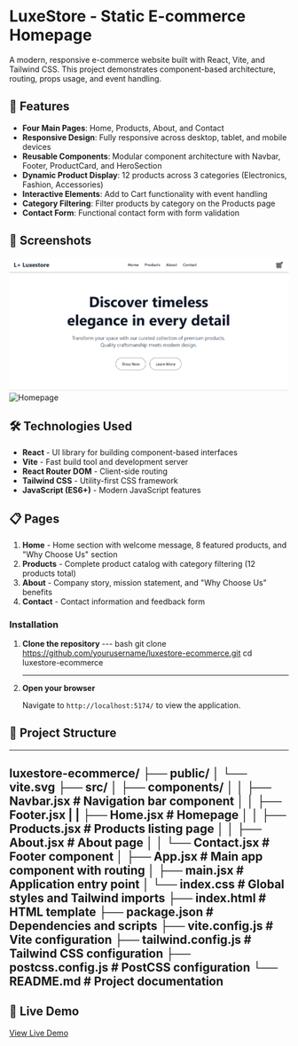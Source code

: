 # LuxeStore - Static E-commerce Homepage

A modern, responsive e-commerce website built with React, Vite, and Tailwind CSS. This project demonstrates component-based architecture, routing, props usage, and event handling.

## 🌟 Features

- **Four Main Pages**: Home, Products, About, and Contact
- **Responsive Design**: Fully responsive across desktop, tablet, and mobile devices
- **Reusable Components**: Modular component architecture with Navbar, Footer, ProductCard, and HeroSection
- **Dynamic Product Display**: 12 products across 3 categories (Electronics, Fashion, Accessories)
- **Interactive Elements**: Add to Cart functionality with event handling
- **Category Filtering**: Filter products by category on the Products page
- **Contact Form**: Functional contact form with form validation

## 📸 Screenshots

![Homepage](../vite-project/src/assets/homepage.PNG)
![Homepage](../assets/)

## 🛠️ Technologies Used

- **React** - UI library for building component-based interfaces
- **Vite** - Fast build tool and development server
- **React Router DOM** - Client-side routing
- **Tailwind CSS** - Utility-first CSS framework
- **JavaScript (ES6+)** - Modern JavaScript features

## 📋 Pages

1. **Home** - Home section with welcome message, 8 featured products, and "Why Choose Us" section
2. **Products** - Complete product catalog with category filtering (12 products total)
3. **About** - Company story, mission statement, and "Why Choose Us" benefits
4. **Contact** - Contact information and feedback form

### Installation

1. **Clone the repository**
   --- bash
   git clone https://github.com/yourusername/luxestore-ecommerce.git
   cd luxestore-ecommerce

   ---

2. **Open your browser**
   
   Navigate to `http://localhost:5174/` to view the application.

## 📁 Project Structure

---

luxestore-ecommerce/
├── public/
│   └── vite.svg
├── src/
│   ├── components/
│   │   ├── Navbar.jsx          # Navigation bar component
│   │   ├── Footer.jsx 
|   |   ├── Home.jsx            # Homepage
│   │   ├── Products.jsx        # Products listing page
│   │   ├── About.jsx           # About page
│   │   └── Contact.jsx          # Footer component
│   ├── App.jsx                 # Main app component with routing
│   ├── main.jsx                # Application entry point
│   └── index.css               # Global styles and Tailwind imports
├── index.html                  # HTML template
├── package.json                # Dependencies and scripts
├── vite.config.js              # Vite configuration
├── tailwind.config.js          # Tailwind CSS configuration
├── postcss.config.js           # PostCSS configuration
└── README.md                   # Project documentation
---

## 🔗 Live Demo

[View Live Demo](https://your-deployment-url.vercel.app)
